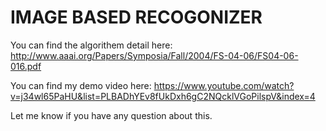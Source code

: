 # IMAGE BASED RECOGONIZER

You can find the algorithem detail here:
http://www.aaai.org/Papers/Symposia/Fall/2004/FS-04-06/FS04-06-016.pdf

You can find my demo video here:
https://www.youtube.com/watch?v=j34wl65PaHU&list=PLBADhYEv8fUkDxh6gC2NQcklVGoPilspV&index=4

Let me know if you have any question about this.
